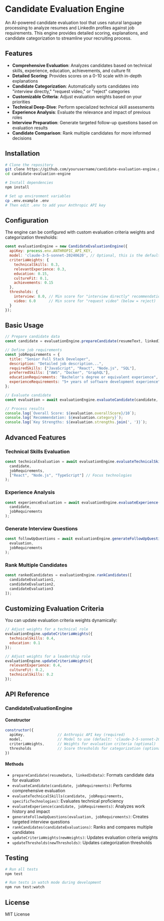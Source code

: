 # Candidate Evaluation Engine

An AI-powered candidate evaluation tool that uses natural language processing to analyze resumes and LinkedIn profiles against job requirements. This engine provides detailed scoring, explanations, and candidate categorization to streamline your recruiting process.

## Features

- **Comprehensive Evaluation**: Analyzes candidates based on technical skills, experience, education, achievements, and culture fit
- **Detailed Scoring**: Provides scores on a 0-10 scale with in-depth explanations
- **Candidate Categorization**: Automatically sorts candidates into "interview directly," "request video," or "reject" categories
- **Customizable Criteria**: Adjust evaluation weights based on your priorities
- **Technical Deep-Dive**: Perform specialized technical skill assessments
- **Experience Analysis**: Evaluate the relevance and impact of previous roles
- **Interview Preparation**: Generate targeted follow-up questions based on evaluation results
- **Candidate Comparison**: Rank multiple candidates for more informed decisions

## Installation

```bash
# Clone the repository
git clone https://github.com/yourusername/candidate-evaluation-engine.git
cd candidate-evaluation-engine

# Install dependencies
npm install

# Set up environment variables
cp .env.example .env
# Then edit .env to add your Anthropic API key
```

## Configuration

The engine can be configured with custom evaluation criteria weights and categorization thresholds:

```javascript
const evaluationEngine = new CandidateEvaluationEngine({
  apiKey: process.env.ANTHROPIC_API_KEY,
  model: 'claude-3-5-sonnet-20240620', // Optional, this is the default
  criteriaWeights: {
    technicalSkills: 0.3,
    relevantExperience: 0.3,
    education: 0.15,
    cultureFit: 0.1,
    achievements: 0.15
  },
  thresholds: {
    interview: 8.0, // Min score for "interview directly" recommendation
    video: 6.0      // Min score for "request video" (below = reject)
  }
});
```

## Basic Usage

```javascript
// Prepare candidate data
const candidate = evaluationEngine.prepareCandidate(resumeText, linkedInProfileData);

// Define job requirements
const jobRequirements = {
  title: "Senior Full Stack Developer",
  description: "Detailed job description...",
  requiredSkills: ["JavaScript", "React", "Node.js", "SQL"],
  preferredSkills: ["AWS", "Docker", "GraphQL"],
  educationRequirements: "Bachelor's degree or equivalent experience",
  experienceRequirements: "5+ years of software development experience"
};

// Evaluate candidate
const evaluation = await evaluationEngine.evaluateCandidate(candidate, jobRequirements);

// Process results
console.log(`Overall Score: ${evaluation.overallScore}/10`);
console.log(`Recommendation: ${evaluation.category}`);
console.log(`Key Strengths: ${evaluation.strengths.join(', ')}`);
```

## Advanced Features

### Technical Skills Evaluation

```javascript
const technicalEvaluation = await evaluationEngine.evaluateTechnicalSkills(
  candidate,
  jobRequirements,
  ["React", "Node.js", "TypeScript"] // Focus technologies
);
```

### Experience Analysis

```javascript
const experienceEvaluation = await evaluationEngine.evaluateExperience(
  candidate,
  jobRequirements
);
```

### Generate Interview Questions

```javascript
const followUpQuestions = await evaluationEngine.generateFollowUpQuestions(
  evaluation,
  jobRequirements
);
```

### Rank Multiple Candidates

```javascript
const rankedCandidates = evaluationEngine.rankCandidates([
  candidateEvaluation1,
  candidateEvaluation2,
  candidateEvaluation3
]);
```

## Customizing Evaluation Criteria

You can update evaluation criteria weights dynamically:

```javascript
// Adjust weights for a technical role
evaluationEngine.updateCriteriaWeights({
  technicalSkills: 0.4,
  education: 0.1
});

// Adjust weights for a leadership role
evaluationEngine.updateCriteriaWeights({
  relevantExperience: 0.4,
  cultureFit: 0.2,
  technicalSkills: 0.2
});
```

## API Reference

### CandidateEvaluationEngine

#### Constructor

```javascript
constructor({
  apiKey,               // Anthropic API key (required)
  model,                // Model to use (default: 'claude-3-5-sonnet-20240620')
  criteriaWeights,      // Weights for evaluation criteria (optional)
  thresholds            // Score thresholds for categorization (optional)
})
```

#### Methods

- `prepareCandidate(resumeData, linkedInData)`: Formats candidate data for evaluation
- `evaluateCandidate(candidate, jobRequirements)`: Performs comprehensive evaluation
- `evaluateTechnicalSkills(candidate, jobRequirements, specificTechnologies)`: Evaluates technical proficiency
- `evaluateExperience(candidate, jobRequirements)`: Analyzes work history and impact
- `generateFollowUpQuestions(evaluation, jobRequirements)`: Creates targeted interview questions
- `rankCandidates(candidateEvaluations)`: Ranks and compares multiple candidates
- `updateCriteriaWeights(newWeights)`: Updates evaluation criteria weights
- `updateThresholds(newThresholds)`: Updates categorization thresholds

## Testing

```bash
# Run all tests
npm test

# Run tests in watch mode during development
npm run test:watch
```

## License

MIT License